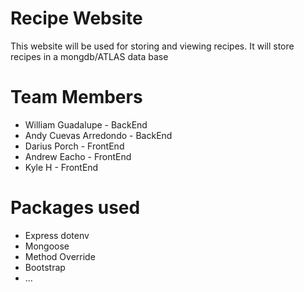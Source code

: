 # Recipe Website

This website will be used for storing and viewing recipes. It will store recipes in a mongdb/ATLAS data base

# Team Members

- William Guadalupe - BackEnd
- Andy Cuevas Arredondo - BackEnd
- Darius Porch - FrontEnd
- Andrew Eacho - FrontEnd
- Kyle H - FrontEnd

# Packages used

- Express dotenv
- Mongoose
- Method Override
- Bootstrap
- ...

